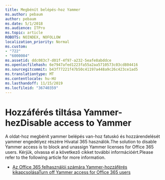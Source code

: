 ```yaml
---
title: Megbénít belépés-hoz Yammer
ms.author: pebaum
author: pebaum
ms.date: 5/1/2018
ms.audience: ITPro
ms.topic: article
ROBOTS: NOINDEX, NOFOLLOW
localization_priority: Normal
ms.custom:
- "722"
- "6000004"
ms.assetid: ddc083c7-d01f-4f97-a232-5eafe8abddce
ms.openlocfilehash: 6e7947afed1223fa55a2aa5710573c03cd804416
ms.sourcegitcommit: b43f77221f47b50c41197a448a9c26c423ce1ad5
ms.translationtype: MT
ms.contentlocale: hu-HU
ms.lasthandoff: 11/15/2019
ms.locfileid: "36740359"
---
```

# <a name="disable-access-to-yammer"></a><span data-ttu-id="985cd-102">Hozzáférés tiltása Yammer-hez</span><span class="sxs-lookup"><span data-stu-id="985cd-102">Disable access to Yammer</span></span>

<span data-ttu-id="985cd-103">A oldat-hoz megbénít yammer belépés van-hoz fatuskó és hozzárendelését yammer engedélyez részére Hivatal 365 használók.</span><span class="sxs-lookup"><span data-stu-id="985cd-103">The solution to disable Yammer access is to block and unassign Yammer licenses for Office 365 users.</span></span> <span data-ttu-id="985cd-104">Kérjük, olvassa el a következő cikket további információért.</span><span class="sxs-lookup"><span data-stu-id="985cd-104">Please refer to the following article for more information.</span></span>
  
- [<span data-ttu-id="985cd-105">Az Office 365 felhasználói számára Yammer-hozzáférés kikapcsolása</span><span class="sxs-lookup"><span data-stu-id="985cd-105">Turn off Yammer access for Office 365 users</span></span>](https://docs.microsoft.com/yammer/manage-yammer-users/turn-off-user-access)
